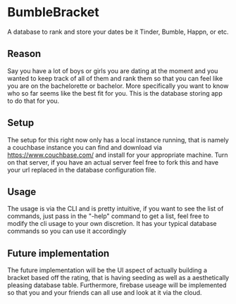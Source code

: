 # BumbleBracket
A database to rank and store your dates be it Tinder, Bumble, Happn, or etc.

## Reason
Say you have a lot of boys or girls you are dating at the moment and you wanted to keep track of all of them and rank them so that you can feel like you are on the bachelorette or bachelor. More specifically you want to know who so far seems like the best fit for you. This is the database storing app to do that for you.

## Setup
The setup for this right now only has a local instance running, that is namely a couchbase instance you can find and download via https://www.couchbase.com/ and install for your appropriate machine. Turn on that server, if you have an actual server feel free to fork this and have your url replaced in the database configuration file.

## Usage
The usage is via the CLI and is pretty intuitive, if you want to see the list of commands, just pass in the "-help" command to get a list, feel free to modify the cli usage to your own discretion. It has your typical database commands so you can use it accordingly

## Future implementation
The future implementation will be the UI aspect of actually building a bracket based off the rating, that is having seeding as well as a aesthetically pleasing database table. Furthermore, firebase useage will be implemented so that you and your friends can all use and look at it via the cloud.
